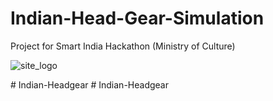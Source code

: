 # Indian-Head-Gear-Simulation
Project for Smart India Hackathon (Ministry of Culture)

![site_logo](https://user-images.githubusercontent.com/58469816/192440339-c62daf31-4fbb-4b34-a52b-011f3065ee9d.png)

#   I n d i a n - H e a d g e a r  
 #   I n d i a n - H e a d g e a r  
 